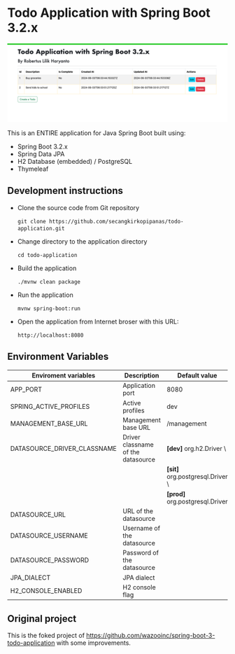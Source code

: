 # Todo Application with Spring Boot 3.2.x

![spring boot todo application](./screenshot.png)

This is an ENTIRE application for Java Spring Boot built using:
- Spring Boot 3.2.x
- Spring Data JPA
- H2 Database (embedded) / PostgreSQL
- Thymeleaf

## Development instructions

- Clone the source code from Git repository
  ```
  git clone https://github.com/secangkirkopipanas/todo-application.git
  ```
  
- Change directory to the application directory
  ```
  cd todo-application
  ```

- Build the application
  ```
  ./mvnw clean package
  ```
  
- Run the application
  ```
  mvnw spring-boot:run
  ```
  
- Open the application from Internet broser with this URL:
  ```
  http://localhost:8080
  ```

## Environment Variables


| **Enviroment variables**     | **Description**                     | **Default value**                 |
|------------------------------|-------------------------------------|-----------------------------------|
| APP_PORT                     | Application port                    | 8080                              |
| SPRING_ACTIVE_PROFILES       | Active profiles                     | dev                               |
| MANAGEMENT_BASE_URL          | Management base URL                 | /management                       |
| DATASOURCE_DRIVER_CLASSNAME  | Driver classname of the datasource  | **[dev]** org.h2.Driver \         |
|                              |                                     | **[sit]** org.postgresql.Driver \ |
|                              |                                     | **[prod]** org.postgresql.Driver  | 
| DATASOURCE_URL               | URL of the datasource               |                                   |
| DATASOURCE_USERNAME          | Username of the datasource          |                                   |
| DATASOURCE_PASSWORD          | Password of the datasource          |                                   |
| JPA_DIALECT                  | JPA dialect                         |                                   |
| H2_CONSOLE_ENABLED           | H2 console flag                     |                                   |

## Original project

This is the foked project of https://github.com/wazooinc/spring-boot-3-todo-application with some improvements.